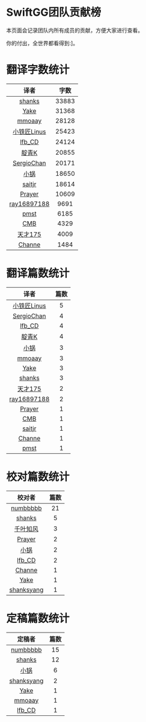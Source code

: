 
# SwiftGG团队贡献榜

本页面会记录团队内所有成员的贡献，方便大家进行查看。

你的付出，全世界都看得到:]。

# 翻译字数统计

| 译者 | 字数 |
| :------------: | :------------: |
| [shanks](http://codebuild.me/) | 33883 |
| [Yake](http://blog.csdn.net/yake_099) | 31368 |
| [mmoaay](http://blog.csdn.net/mmoaay) | 28128 |
| [小铁匠Linus](http://weibo.com/linusling) | 25423 |
| [lfb_CD](http://weibo.com/lfbWb) | 24124 |
| [靛青K](http://www.dianqk.org/) | 20855 |
| [SergioChan](https://github.com/SergioChan) | 20171 |
| [小锅](http://www.swiftyper.com/) | 18650 |
| [saitjr](http://www.brighttj.com) | 18614 |
| [Prayer](http://www.futantan.com) | 10609 |
| [ray16897188](http://www.jianshu.com/users/97c49dfd1f9f/latest_articles) | 9691 |
| [pmst](http://blog.csdn.net/colouful987) | 6185 |
| [CMB](https://github.com/chenmingbiao) | 4329 |
| [天才175](http://weibo.com/u/2916092907) | 4009 |
| [Channe](undefined) | 1484 |


# 翻译篇数统计

| 译者 | 篇数 |
| :------------: | :------------: |
| [小铁匠Linus](http://weibo.com/linusling) | 5 |
| [SergioChan](https://github.com/SergioChan) | 4 |
| [lfb_CD](http://weibo.com/lfbWb) | 4 |
| [靛青K](http://www.dianqk.org/) | 4 |
| [小锅](http://www.swiftyper.com/) | 3 |
| [mmoaay](http://blog.csdn.net/mmoaay) | 3 |
| [Yake](http://blog.csdn.net/yake_099) | 3 |
| [shanks](http://codebuild.me/) | 3 |
| [天才175](http://weibo.com/u/2916092907) | 2 |
| [ray16897188](http://www.jianshu.com/users/97c49dfd1f9f/latest_articles) | 2 |
| [Prayer](http://www.futantan.com) | 1 |
| [CMB](https://github.com/chenmingbiao) | 1 |
| [saitjr](http://www.brighttj.com) | 1 |
| [Channe](undefined) | 1 |
| [pmst](http://blog.csdn.net/colouful987) | 1 |


# 校对篇数统计

| 校对者 | 篇数 |
| :------------: | :------------: |
| [numbbbbb](https://github.com/numbbbbb) | 21 |
| [shanks](http://codebuild.me/) | 5 |
| [千叶知风](http://weibo.com/xiaoxxiao) | 3 |
| [Prayer](http://www.futantan.com) | 2 |
| [小锅](http://www.swiftyper.com/) | 2 |
| [lfb_CD](http://weibo.com/lfbWb) | 2 |
| [Channe](undefined) | 1 |
| [Yake](http://blog.csdn.net/yake_099) | 1 |
| [shanksyang](undefined) | 1 |


# 定稿篇数统计

| 定稿者 | 篇数 |
| :------------: | :------------: |
| [numbbbbb](https://github.com/numbbbbb) | 15 |
| [shanks](http://codebuild.me/) | 12 |
| [小锅](http://www.swiftyper.com/) | 6 |
| [shanksyang](undefined) | 2 |
| [Yake](http://blog.csdn.net/yake_099) | 1 |
| [mmoaay](http://blog.csdn.net/mmoaay) | 1 |
| [lfb_CD](http://weibo.com/lfbWb) | 1 |
